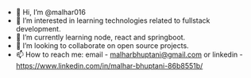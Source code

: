 - 👋 Hi, I’m @malhar016
- 👀 I’m interested in learning technologies related to fullstack development.
- 🌱 I’m currently learning node, react and springboot.
- 💞️ I’m looking to collaborate on open source projects.
- 📫 How to reach me: email - malharbhuptani@gmail.com or linkedin - https://www.linkedin.com/in/malhar-bhuptani-86b8551b/
